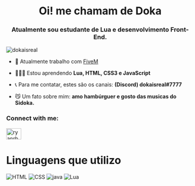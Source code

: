 <h1 align="center">Oi! me chamam de Doka</h1>
<h3 align="center">Atualmente sou estudante de Lua e desenvolvimento Front-End.</h3>

<p align="left"> <img src="https://komarev.com/ghpvc/?username=dokaisreal&label=Profile%20views&color=0e75b6&style=flat" alt="dokaisreal" /> </p>

- 💼 Atualmente trabalho com [FiveM](cidadegelada.com)

- 👩🏻‍💻 Estou aprendendo **Lua, HTML, CSS3 e JavaScript**

- 📞 Para me contatar, estes são os canais: **(Discord) dokaisreal#7777**

- 😼 Um fato sobre mim: **amo hambúrguer e gosto das musicas do Sidoka.**

<h3 align="left">Connect with me:</h3>
<p align="left">
<a href="https://twitter.com/ryanrbm1" target="blank"><img align="center" src="https://raw.githubusercontent.com/rahuldkjain/github-profile-readme-generator/master/src/images/icons/Social/twitter.svg" alt="ryanrbm1" height="30" width="40" /></a>
</p>

# Linguagens que utilizo

  
   <img src="https://img.shields.io/badge/HTML-239120?style=for-the-badge&logo=html5&logoColor=white" alt="HTML">
  <img src="https://img.shields.io/badge/CSS-239120?&style=for-the-badge&logo=css3&logoColor=white" alt="CSS"> <img src="https://img.shields.io/badge/JavaScript-F7DF1E?style=for-the-badge&logo=javascript&logoColor=black" alt="java">
  <img src="https://img.shields.io/badge/Lua-2C2D72?style=for-the-badge&logo=lua&logoColor=white" alt="Lua">
<!--
dokaisreal/dokaisreal is a ✨ special ✨ repository because its README.md (this file) appears on your GitHub profile.
